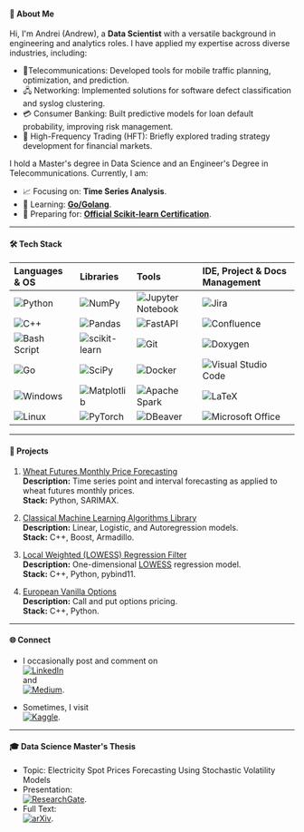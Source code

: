 #### 🚀 About Me

Hi, I'm Andrei (Andrew), a **Data Scientist** with a versatile background in engineering and analytics roles. I have applied my expertise across diverse industries, including:

- 📶Telecommunications: Developed tools for mobile traffic planning, optimization, and prediction.
- 🖧 Networking: Implemented solutions for software defect classification and syslog clustering.
- 💳 Consumer Banking: Built predictive models for loan default probability, improving risk management.
- 💱 High-Frequency Trading (HFT): Briefly explored trading strategy development for financial markets.

I hold a Master's degree in Data Science and an Engineer's Degree in Telecommunications. Currently, I am:
- 📈 Focusing on: **Time Series Analysis**.
- 🌱 Learning: **[Go/Golang](https://go.dev/doc/)**.
- 📖 Preparing for: **[Official Scikit-learn Certification](https://papers.probabl.ai/official-scikit-learn-certification-launch)**.

---

#### 🛠️ Tech Stack
| **Languages & OS** | **Libraries** | **Tools** | **IDE, Project & Docs Management** |
|:--------------|:---------------------------|:----------------------|:-----------------------------|
| ![Python](https://img.shields.io/badge/python-3670A0?style=for-the-badge&logo=python&logoColor=ffdd54) | ![NumPy](https://img.shields.io/badge/numpy-%23013243.svg?style=for-the-badge&logo=numpy&logoColor=white) | ![Jupyter Notebook](https://img.shields.io/badge/jupyter-%23FA0F00.svg?style=for-the-badge&logo=jupyter&logoColor=white) | ![Jira](https://img.shields.io/badge/jira-%230A0FFF.svg?style=for-the-badge&logo=jira&logoColor=white) |
| ![C++](https://img.shields.io/badge/c++-%2300599C.svg?style=for-the-badge&logo=c%2B%2B&logoColor=white) | ![Pandas](https://img.shields.io/badge/pandas-%23150458.svg?style=for-the-badge&logo=pandas&logoColor=white) | ![FastAPI](https://img.shields.io/badge/FastAPI-005571?style=for-the-badge&logo=fastapi) | ![Confluence](https://img.shields.io/badge/confluence-%23172BF4.svg?style=for-the-badge&logo=confluence&logoColor=white) |
| ![Bash Script](https://img.shields.io/badge/bash_script-%23121011.svg?style=for-the-badge&logo=gnu-bash&logoColor=white) | ![scikit-learn](https://img.shields.io/badge/scikit--learn-%23F7931E.svg?style=for-the-badge&logo=scikit-learn&logoColor=white) | ![Git](https://img.shields.io/badge/git-%23F05033.svg?style=for-the-badge&logo=git&logoColor=white) | ![Doxygen](https://img.shields.io/badge/doxygen-2C4AA8?style=for-the-badge&logo=doxygen&logoColor=white) |
| ![Go](https://img.shields.io/badge/go-%2300ADD8.svg?style=for-the-badge&logo=go&logoColor=white) | ![SciPy](https://img.shields.io/badge/SciPy-%230C55A5.svg?style=for-the-badge&logo=scipy&logoColor=%white) | ![Docker](https://img.shields.io/badge/docker-%230db7ed.svg?style=for-the-badge&logo=docker&logoColor=white) | ![Visual Studio Code](https://img.shields.io/badge/Visual%20Studio%20Code-0078d7.svg?style=for-the-badge&logo=visual-studio-code&logoColor=white) |
| ![Windows](https://img.shields.io/badge/Windows-0078D6?style=for-the-badge&logo=windows&logoColor=white) | ![Matplotlib](https://img.shields.io/badge/Matplotlib-%23ffffff.svg?style=for-the-badge&logo=Matplotlib&logoColor=black) | ![Apache Spark](https://img.shields.io/badge/Apache%20Spark-FDEE21?style=flat-square&logo=apachespark&logoColor=black) | ![LaTeX](https://img.shields.io/badge/latex-%23008080.svg?style=for-the-badge&logo=latex&logoColor=white) |
| ![Linux](https://img.shields.io/badge/Linux-FCC624?style=for-the-badge&logo=linux&logoColor=black) | ![PyTorch](https://img.shields.io/badge/PyTorch-%23EE4C2C.svg?style=for-the-badge&logo=PyTorch&logoColor=white) | ![DBeaver](https://img.shields.io/badge/DBeaver-382923?logo=dbeaver&logoColor=fff&style=for-the-badge) | ![Microsoft Office](https://img.shields.io/badge/Microsoft_Office-D83B01?style=for-the-badge&logo=microsoft-office&logoColor=white) |

---

#### 📂 Projects
1. [Wheat Futures Monthly Price Forecasting](https://github.com/andrewha/wheat_price_forecast)  
   **Description:** Time series point and interval forecasting as applied to wheat futures monthly prices.  
   **Stack:** Python, SARIMAX.

2. [Classical Machine Learning Algorithms Library](https://github.com/andrewha/ezml)  
   **Description:** Linear, Logistic, and Autoregression models.  
   **Stack:** C++, Boost, Armadillo.

3. [Local Weighted (LOWESS) Regression Filter](https://github.com/andrewha/lowess_regression)  
   **Description:** One-dimensional [LOWESS](https://en.wikipedia.org/wiki/Local_regression) regression model.  
   **Stack:** C++, Python, pybind11.

4. [European Vanilla Options](https://github.com/andrewha/european_vanilla_options)  
   **Description:** Call and put options pricing.  
   **Stack:** C++, Python.

---

#### 🌐 Connect
- I occasionally post and comment on  
  [![LinkedIn](https://img.shields.io/badge/LinkedIn-%230077B5.svg?style=for-the-badge&logo=linkedin&logoColor=white)](https://www.linkedin.com/in/andreibatyrov/)  
  and  
  [![Medium](https://img.shields.io/badge/Medium-12100E?style=for-the-badge&logo=medium&logoColor=white)](https://medium.com/@handrewkha).  

- Sometimes, I visit  
  [![Kaggle](https://img.shields.io/badge/Kaggle-035a7d?style=for-the-badge&logo=kaggle&logoColor=white)](https://www.kaggle.com/semipro).  

---

#### 🎓 Data Science Master's Thesis
- Topic: Electricity Spot Prices Forecasting Using Stochastic Volatility Models
- Presentation:  
  [![ResearchGate](https://img.shields.io/badge/ResearchGate-00CCBB?style=for-the-badge&logo=ResearchGate&logoColor=white)](http://dx.doi.org/10.13140/RG.2.2.24129.67681).  
- Full Text:  
[![arXiv](https://img.shields.io/badge/arXiv-B31B1B?logo=arxiv&logoColor=fff&style=for-the-badge)](https://arxiv.org/abs/2406.19405).
